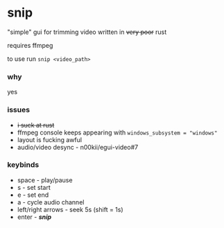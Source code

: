 # snip

"simple" gui for trimming video written in ~~very poor~~ rust

requires ffmpeg

to use run `snip <video_path>`

### why

yes

### issues

* ~~i suck at rust~~
* ffmpeg console keeps appearing with `windows_subsystem = "windows"`
* layout is fucking awful
* audio/video desync - n00kii/egui-video#7

### keybinds

* space - play/pause
* s - set start
* e - set end
* a - cycle audio channel
* left/right arrows - seek 5s (shift = 1s)
* enter - ***snip***
